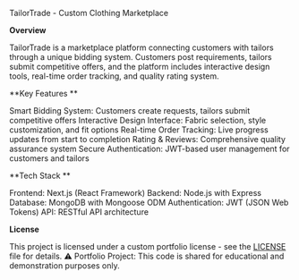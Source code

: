 TailorTrade - Custom Clothing Marketplace

**Overview**

TailorTrade is a marketplace platform connecting customers with tailors through a unique bidding system. Customers post requirements, tailors submit competitive offers, and the platform includes interactive design tools, real-time order tracking, and quality rating system.

**Key Features
**

Smart Bidding System: Customers create requests, tailors submit competitive offers
Interactive Design Interface: Fabric selection, style customization, and fit options
Real-time Order Tracking: Live progress updates from start to completion
Rating & Reviews: Comprehensive quality assurance system
Secure Authentication: JWT-based user management for customers and tailors

**Tech Stack
**

Frontend: Next.js (React Framework)
Backend: Node.js with Express
Database: MongoDB with Mongoose ODM
Authentication: JWT (JSON Web Tokens)
API: RESTful API architecture

**License**

This project is licensed under a custom portfolio license - see the [LICENSE](LICENSE) file for details.
⚠️ Portfolio Project: This code is shared for educational and demonstration purposes only.
